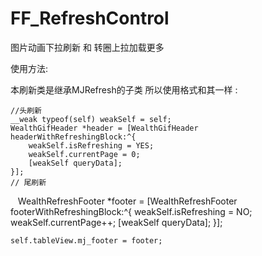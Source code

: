 # FF_RefreshControl
图片动画下拉刷新 和 转圈上拉加载更多

使用方法:

本刷新类是继承MJRefresh的子类 所以使用格式和其一样 :

    //头刷新
    __weak typeof(self) weakSelf = self;
    WealthGifHeader *header = [WealthGifHeader headerWithRefreshingBlock:^{
        weakSelf.isRefreshing = YES;
        weakSelf.currentPage = 0;
        [weakSelf queryData];
    }];
    // 尾刷新
    WealthRefreshFooter *footer = [WealthRefreshFooter footerWithRefreshingBlock:^{
        weakSelf.isRefreshing = NO;
        weakSelf.currentPage++;
        [weakSelf queryData];
    }];
    
    self.tableView.mj_footer = footer;
